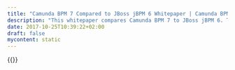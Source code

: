 ```yaml
---
title: "Camunda BPM 7 Compared to JBoss jBPM 6 Whitepaper | Camunda BPM"
description: "This whitepaper compares Camunda BPM 7 to JBoss jBPM 6. The significant findings are that Camunda BPM 7 strategically aims for 'Developer-Friendliness', whilst JBoss jBPM 6 strives for the 'Zero-Code-BPM'-ideal. Click here to learn more."
date: 2017-10-25T10:39:22+02:00
draft: false
mycontent: static
---
```

{{<whitepapers-single
title="Camunda BPM 7 compared to JBoss jBPM 6"
teaser="<h3>This whitepaper compares Camunda BPM 7 to JBoss jBPM 6</h3><p>This whitepaper compares Camunda BPM 7 to JBoss jBPM 6. The significant findings are:</p><ul><li>Camunda BPM 7 strategically aims for 'Developer-Friendliness', whilst JBoss jBPM 6 strives for the 'Zero-Code-BPM'-ideal.</li><li>Camunda BPM 7 offers innovative, powerful features that are missing from JBoss jBPM 6.</li><li>According to our tests, Camunda BPM 7 performs 10x better than JBoss jBPM 6.</li><li>The support and professional services around Camunda BPM are carried out by highly experienced experts.</li><li>The pricing model for the Camunda BPM Enterprise Edition is flexible and allows a low cost entry.</li></ul>"
mcautomationid="53f94e7d39"
mcemailid="1e2122b0a0"
hsformid="372b96ba-8259-4366-bb53-dbcca4f19c62"
pdf="//assets.ctfassets.net/vpidbgnakfvf/1U7qZ7K1mMe2KC2yc6SKS4/baae9bf53217557638bee90ebba13442/Camunda_vs_JBoss_jBPM_EN.pdf"
thumbnail="//images.ctfassets.net/vpidbgnakfvf/4mKLZBl7m0OgoYawgwWsGy/611509c78cd62e0ecfb76d10d663cc08/comparison_en.jpg">}}